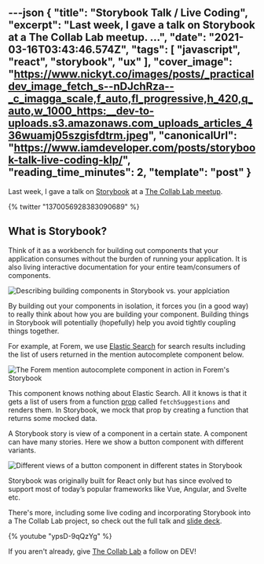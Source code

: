 ---json
{
  "title": "Storybook Talk / Live Coding",
  "excerpt": "Last week, I gave a talk on Storybook at a The Collab Lab meetup.                                  ...",
  "date": "2021-03-16T03:43:46.574Z",
  "tags": [
    "javascript",
    "react",
    "storybook",
    "ux"
  ],
  "cover_image": "https://www.nickyt.co/images/posts/_practicaldev_image_fetch_s--nDJchRza--_c_imagga_scale,f_auto,fl_progressive,h_420,q_auto,w_1000_https:__dev-to-uploads.s3.amazonaws.com_uploads_articles_436wuamj05szgisfdtrm.jpeg",
  "canonicalUrl": "https://www.iamdeveloper.com/posts/storybook-talk-live-coding-klp/",
  "reading_time_minutes": 2,
  "template": "post"
}
---

Last week, I gave a talk on [Storybook](https://storybook.js.org/) at a [The Collab Lab meetup](https://www.meetup.com/tech-talks-by-the-collab-lab/).

{% twitter "1370056928383090689" %}

## What is Storybook?

Think of it as a workbench for building out components that your application consumes without the burden of running your application. It is also living interactive documentation for your entire team/consumers of components.

![Describing building components in Storybook vs. your applciation](https://www.nickyt.co/images/posts/_uploads_articles_6x3jsi7yoj9id3xyhgg3.png)
 
By building out your components in isolation, it forces you (in a good way) to really think about how you are building your component. Building things in Storybook will potentially (hopefully) help you avoid tightly coupling things together. 

For example, at Forem, we use [Elastic Search](https://www.elastic.co/) for search results including the list of users returned in the mention autocomplete component below.

![The Forem mention autocomplete component in action in Forem's Storybook](https://www.nickyt.co/images/posts/_uploads_articles_3s1qbca47opj18adanwh.png)
 
This component knows nothing about Elastic Search. All it knows is that it gets a list of users from a function [prop](https://reactjs.org/docs/components-and-props.html) called `fetchSuggestions` and renders them. In Storybook, we mock that prop by creating a function that returns some mocked data.

A Storybook story is view of a component in a certain state. A component can have many stories. Here we show a button component with different variants.

![Different views of a button component in different states in Storybook](https://www.nickyt.co/images/posts/_uploads_articles_mw0e2cmaf72ybu2t78e4.png)

Storybook was originally built for React only but has since evolved to support most of today’s popular frameworks like Vue, Angular, and Svelte etc.

There's more, including some live coding and incorporating Storybook into a The Collab Lab project, so check out the full talk and [slide deck](https://iamdeveloper.com/storybook2021).

{% youtube "ypsD-9qQzYg" %}

If you aren't already, give [The Collab Lab](https://dev.to/the-collab-lab) a follow on DEV!
